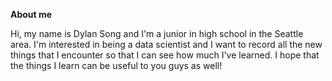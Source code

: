 **About me**

Hi, my name is Dylan Song and I'm a junior in high school in the Seattle area. I'm interested in being a data scientist and I want to record all the new things that I encounter so that I can see how much I've learned. I hope that the things I learn can be useful to you guys as well!
